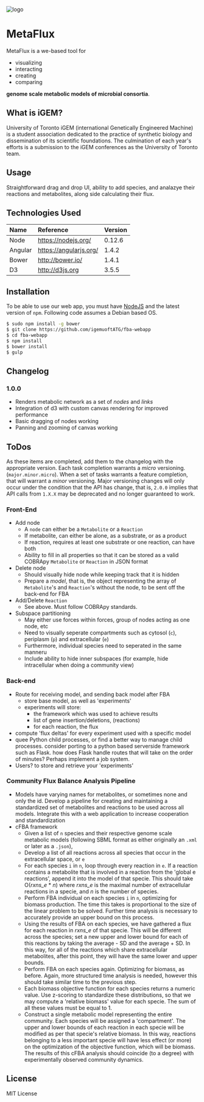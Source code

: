![logo](http://45.55.193.224/logo_grey.png)

# MetaFlux

MetaFlux is a we-based tool for

* visualizing
* interacting
* creating
* comparing

**genome scale metabolic models of microbial consortia**.

## What is iGEM?

University of Toronto iGEM (international Genetically Engineered Machine) is a
student association dedicated to the practice of synthetic biology and
dissemination of its scientific foundations. The culmination of each year's
efforts is a submission to the iGEM conferences as the University of Toronto
team.

## Usage

Straightforward drag and drop UI, ability to add species, and analazye
their reactions and metabolites, along side calculating their flux.

## Technologies Used

| Name    | Reference              | Version |
|:--------|:-----------------------|:--------|
| Node    | https://nodejs.org/    | 0.12.6  |
| Angular | https://angularjs.org/ | 1.4.2   |
| Bower   | http://bower.io/       | 1.4.1   |
| D3      | http://d3js.org        | 3.5.5   |


## Installation

To be able to use our web app, you must have [NodeJS](https://nodejs.org/) and
the latest version of `npm`. Following code assumes a Debian based OS.

```bash
$ sudo npm install -g bower
$ git clone https://github.com/igemuoftATG/fba-webapp
$ cd fba-webapp
$ npm install
$ bower install
$ gulp
```

## Changelog

### 1.0.0

* Renders metabolic network as a set of *nodes* and *links*
* Integration of d3 with custom canvas rendering for improved performance
* Basic dragging of nodes working
* Panning and zooming of canvas working

## ToDos

As these items are completed, add them to the changelog with the appropriate
version. Each task completion warrants a *micro* versioning.
(`major.minor.micro`). When a set of tasks warrants a feature completion, that will warrant a *minor* versioning. Major versioning changes will only occur under the condition that the API has change, that is, `2.0.0` implies that API calls from `1.X.X` may be deprecated and no longer guaranteed to work.

### Front-End

* Add node
    * A `node` can either be a `Metabolite` or a `Reaction`
    * If metabolite, can either be alone, as a substrate, or as a product
    * If reaction, requires at least one substrate or one reaction, can have both
    * Ability to fill in all properties so that it can be stored as a valid COBRApy `Metabolite` or `Reaction` in JSON format
* Delete node
    * Should visually hide node while keeping track that it is hidden
    * Prepare a *model*, that is, the object representing the array of `Metabolite`'s and `Reaction`'s without the node, to be sent off the back-end for FBA
* Add/Delete `Reaction`
    * See above. Must follow COBRApy standards.
* Subspace partitioning
    * May either use forces within forces, group of nodes acting as one node, etc
    * Need to visually seperate compartments such as cytosol (`c`), periplasm (`p`) and extracellular (`e`)
    * Furthermore, individual species need to seperated in the same manneru
    * Include ability to hide inner subspaces (for example, hide intracellular when doing a community view)


### Back-end

* Route for receiving model, and sending back model after FBA
    * store base model, as well as 'experiments'
    * experiments will store:
        * the framework which was used to achieve results
        * list of gene insertion/deletions, (reactions)
        * for each reaction, the flux
* compute 'flux deltas' for every experiment used with a specific model
* quee Python child processes, or find a better way to manage child processes. consider porting to a python based serverside framework such as Flask. how does Flask handle routes that will take on the order of minutes? Perhaps implement a job system.
* Users? to store and retrieve your 'experiments'

### Community Flux Balance Analysis Pipeline

* Models have varying names for metabolites, or sometimes none and only the id. Develop a pipeline for creating and maintaining a standardized set of metabolites and reactions to be used across all models. Integrate this with a web application to increase cooperation and standardization
* cFBA framework
    * Given a list of `n` species and their respective genome scale metabolic models (following SBML format as either originally an `.xml` or later as a `.json`),
    * Develop a list of all reactions across all species that occur in the extracellular space, or `e`
    * For each species `i` in `n`, loop through every reaction in `e`. If a reaction contains a metabolite that is involved in a reaction from the 'global e reactions', append it into the model of that specie. This should take O(*rxns_e* \* *n*) where *rxns_e* is the maximal number of extracellular reactions in a specie, and *n* is the number of species.
    * Perform FBA individual on each species `i` in `n`, optimizing for biomass production. The time this takes is proportional to the size of the linear problem to be solved. Further time analysis is necessary to accurately provide an upper bound on this process.
    * Using the results of FBA on each species, we have gathered a flux for each reaction in *rxns_e* of that specie. This will be different across the species; set a new upper and lower bound for each of this reactions by taking the average - SD and the average + SD. In this way, for all of the reactions which share extracellular metabolites, after this point, they will have the same lower and upper bounds.
    * Perform FBA on each species again. Optimizing for biomass, as before. Again, more structured time analysis is needed, however this should take similar time to the previous step.
    * Each biomass objective function for each species returns a numeric value. Use z-scoring to standardize these distributions, so that we may compute a 'relative biomass' value for each specie. The sum of all these values must be equal to 1.
    * Construct a single metabolic model representing the entire community. Each species will be assigned a 'compartment'. The upper and lower bounds of each reaction in each specie will be modified as per that specie's relative biomass. In this way, reactions belonging to a less important specie will have less effect (or more) on the optimization of the objective function, which will be biomass. The results of this cFBA analysis should coincide (to a degree) with experimentally observed community dynamics. 


## License
MIT License
